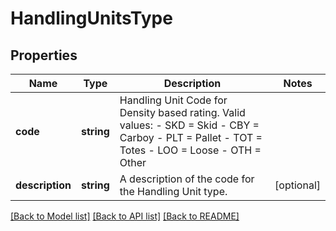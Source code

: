 # HandlingUnitsType

## Properties
Name | Type | Description | Notes
------------ | ------------- | ------------- | -------------
**code** | **string** | Handling Unit Code for Density based rating.  Valid values: - SKD &#x3D; Skid - CBY &#x3D; Carboy - PLT &#x3D; Pallet - TOT &#x3D; Totes - LOO &#x3D; Loose - OTH &#x3D; Other | 
**description** | **string** | A description of the code for the Handling Unit type. | [optional] 

[[Back to Model list]](../../README.md#documentation-for-models) [[Back to API list]](../../README.md#documentation-for-api-endpoints) [[Back to README]](../../README.md)

